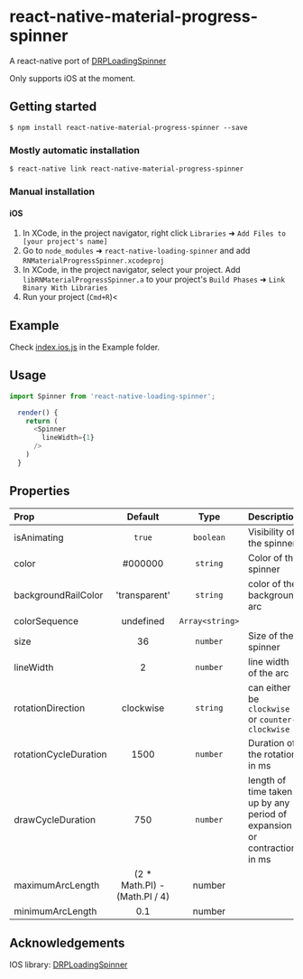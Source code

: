 # react-native-material-progress-spinner


A react-native port of [DRPLoadingSpinner](https://github.com/justindhill/DRPLoadingSpinner)

Only supports iOS at the moment.

## Getting started

`$ npm install react-native-material-progress-spinner --save`

### Mostly automatic installation

`$ react-native link react-native-material-progress-spinner`

### Manual installation

#### iOS

1. In XCode, in the project navigator, right click `Libraries` ➜ `Add Files to [your project's name]`
2. Go to `node_modules` ➜ `react-native-loading-spinner` and add `RNMaterialProgressSpinner.xcodeproj`
3. In XCode, in the project navigator, select your project. Add `libRNMaterialProgressSpinner.a` to your project's `Build Phases` ➜ `Link Binary With Libraries`
4. Run your project (`Cmd+R`)<

## Example
Check [index.ios.js](https://github.com/lingard/react-native-material-progress-spinner/blob/master/example/app.js) in the Example folder.

## Usage
```javascript
import Spinner from 'react-native-loading-spinner';

  render() {
    return (
      <Spinner
        lineWidth={1}
      />
    )
  }

```

## Properties

| Prop  | Default  | Type | Description |
| :------------ |:---------------:| :---------------:| :-----|
| isAnimating | `true` | `boolean` | Visibility of the spinner |
| color | #000000 | `string` | Color of the spinner |
| backgroundRailColor | 'transparent' | `string` | color of the background arc |
| colorSequence | undefined | `Array<string>` |  | An array of colors that changes on each cycle |
| size | 36 | `number` | Size of the spinner |
| lineWidth | 2 | `number` | line width of the arc |
| rotationDirection | clockwise | `string` | can either be `clockwise` or `counter-clockwise` |
| rotationCycleDuration | 1500 | `number` | Duration of the rotation in ms |
| drawCycleDuration | 750 | `number` | length of time taken up by any period of expansion or contraction in ms |
| maximumArcLength | (2 * Math.PI) - (Math.PI / 4) | number | |
| minimumArcLength | 0.1 | number | |

## Acknowledgements

IOS library: [DRPLoadingSpinner](https://github.com/justindhill/DRPLoadingSpinner)
